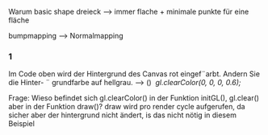 Warum basic shape dreieck --> immer flache + minimale punkte für eine fläche

bumpmapping --> Normalmapping


### 1
Im Code oben wird der Hintergrund des Canvas rot eingef¨arbt. Andern Sie die Hinter- ¨ grundfarbe auf hellgrau.  --> ()  _gl.clearColor(0, 0, 0, 0.6);_

Frage: Wieso befindet sich gl.clearColor() in der Funktion initGL(), gl.clear() aber in der Funktion draw()? draw wird pro render cycle aufgerufen, da sicher aber der hintergrund nicht ändert, is das nicht nötig in diesem Beispiel

